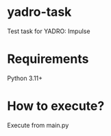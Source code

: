 # yadro-task
Test task for YADRO: Impulse

# Requirements
Python 3.11+

# How to execute?
Execute from main.py